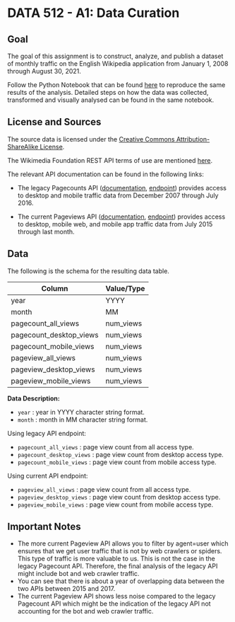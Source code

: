 # DATA 512 - A1: Data Curation

## Goal
The goal of this assignment is to construct, analyze, and publish a dataset of monthly traffic on the English Wikipedia application from January 1, 2008 through August 30, 2021.

Follow the Python Notebook that can be found [here](https://github.com/smuktevi/data512hw/blob/main/data-512-a1/hcds-a1-data-curation.ipynb) to reproduce the same results of the analysis. Detailed steps on how the data was collected, transformed and visually analysed can be found in the same notebook.

## License and Sources

The source data is licensed under the [Creative Commons Attribution-ShareAlike License](https://creativecommons.org/licenses/by-sa/3.0/). 
  
The Wikimedia Foundation REST API terms of use are mentioned [here](https://www.mediawiki.org/wiki/REST_API#Terms_and_conditions).

The relevant API documentation can be found in the following links:  
* The legacy Pagecounts API ([documentation](https://wikitech.wikimedia.org/wiki/Analytics/AQS/Legacy_Pagecounts), [endpoint](https://wikimedia.org/api/rest_v1/#!/Pagecounts_data_(legacy)/get_metrics_legacy_pagecounts_aggregate_project_access_site_granularity_start_end)) provides access to desktop and mobile traffic data from December 2007 through July 2016.  
  
* The current Pageviews API ([documentation](https://wikitech.wikimedia.org/wiki/Analytics/AQS/Pageviews), [endpoint](https://wikimedia.org/api/rest_v1/#!/Pageviews_data/get_metrics_pageviews_aggregate_project_access_agent_granularity_start_end)) provides access to desktop, mobile web, and mobile app traffic data from July 2015 through last month.

## Data

The following is the schema for the resulting data table.  

|Column | Value/Type | 
| --- | --- |
year | YYYY 
month | MM
pagecount_all_views | num_views
pagecount_desktop_views | num_views
pagecount_mobile_views | num_views
pageview_all_views | num_views
pageview_desktop_views | num_views
pageview_mobile_views | num_views

**Data Description:**
  
* `year` : year in YYYY character string format.
* `month` : month in MM character string format.
  
Using legacy API endpoint:  
* `pagecount_all_views` : page view count from all access type.
* `pagecount_desktop_views` : page view count from desktop access type.  
* `pagecount_mobile_views` : page view count from mobile access type.
  
Using current API endpoint:
* `pageview_all_views` : page view count from all access type.
* `pageview_desktop_views` : page view count from desktop access type.
* `pageview_mobile_views` : page view count from mobile access type.  
  
## Important Notes
* The more current Pageview API allows you to filter by agent=user which ensures that we get user traffic that is not by web crawlers or spiders. This type of traffic is more valuable to us. This is not the case in the legacy Pagecount API. Therefore, the final analysis of the legacy API might include bot and web crawler traffic.
* You can see that there is about a year of overlapping data between the two APIs between 2015 and 2017.
* The current Pageview API shows less noise compared to the legacy Pagecount API which might be the indication of the legacy API not accounting for the bot and web crawler traffic.
